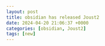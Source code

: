 ```yaml
---
layout: post
title: obsidian has released Joust2
date: 2024-04-20 21:06:37 +0000
categories: [obsidian, Joust2]
tags: [new]
---
```


